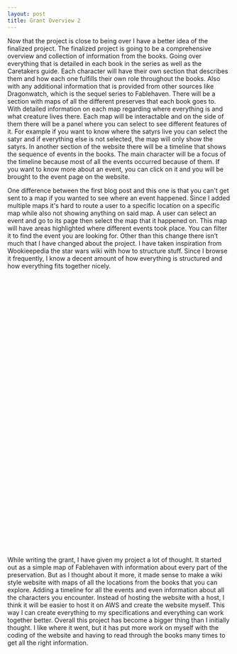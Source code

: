 ```yaml
---
layout: post
title: Grant Overview 2
---
```


Now that the project is close to being over I have a better idea of the finalized project.  The finalized project is going to be a comprehensive overview and collection of information from the books.  Going over everything that is detailed in each book in the series as well as the Caretakers guide.  Each character will have their own section that describes them and how each one fulfills their own role throughout the books.  Also with any additional information that is provided from other sources like Dragonwatch, which is the sequel series to Fablehaven.  There will be a section with maps of all the different preserves that each book goes to.  With detailed information on each map regarding where everything is and what creature lives there.  Each map will be interactable and on the side of them there will be a panel where you can select to see different features of it.  For example if you want to know where the satyrs live you can select the satyr and if everything else is not selected, the map will only show the satyrs.  In another section of the website there will be a timeline that shows the sequence of events in the books.  The main character will be a focus of the timeline because most of all the events occurred because of them.  If you want to know more about an event, you can click on it and you will be brought to the event page on the website.  

One difference between the first blog post and this one is that you can't get sent to a map if you wanted to see where an event happened.  Since I added multiple maps it's hard to route a user to a specific location on a specific map while also not showing anything on said map.  A user can select an event and go to its page then select the map that it happened on.  This map will have areas highlighted where different events took place.  You can filter it to find the event you are looking for.  Other than this change there isn’t much that I have changed about the project.  I have taken inspiration from Wookieepedia the star wars wiki with how to structure stuff.  Since I browse it frequently, I know a decent amount of how everything is structured and how everything fits together nicely. 

<embed type="image/png" src="/images/ahsokainfo.PNG" width="242" height="617">

While writing the grant, I have given my project a lot of thought.  It started out as a simple map of Fablehaven with information about every part of the preservation.  But as I thought about it more, it made sense to make a wiki style website with maps of all the locations from the books that you can explore.  Adding a timeline for all the events and even information about all the characters you encounter.  Instead of hosting the website with a host, I think it will be easier to host it on AWS and create the website myself.  This way I can create everything to my specifications and everything can work together better.  Overall this project has become a bigger thing than I initially thought.  I like where it went, but it has put more work on myself with the coding of the website and having to read through the books many times to get all the right information.  
